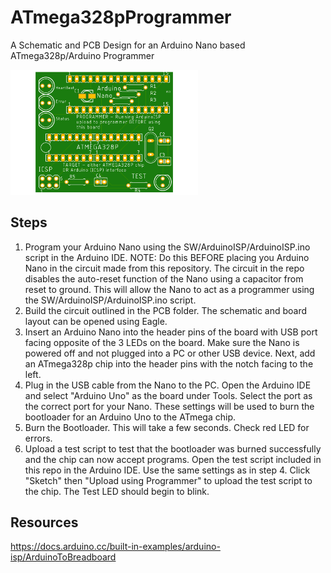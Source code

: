 # ATmega328pProgrammer
A Schematic and PCB Design for an Arduino Nano based ATmega328p/Arduino Programmer

[<img src="https://github.com/estods3/ATmega328pProgrammer/blob/main/photos/programmer_pcb.png" title="Arduino Programmer" alt="drawing" width="300"/>](https://github.com/estods3/ATmega328pProgrammer)

## Steps

1) Program your Arduino Nano using the SW/ArduinoISP/ArduinoISP.ino script in the Arduino IDE. NOTE: Do this BEFORE placing you Arduino Nano in the circuit made from this repository. The circuit in the repo disables the auto-reset function of the Nano using a capacitor from reset to ground. This will allow the Nano to act as a programmer using the SW/ArduinoISP/ArduinoISP.ino script.
2) Build the circuit outlined in the PCB folder. The schematic and board layout can be opened using Eagle.
3) Insert an Arduino Nano into the header pins of the board with USB port facing opposite of the 3 LEDs on the board. Make sure the Nano is powered off and not plugged into a PC or other USB device. Next, add an ATmega328p chip into the header pins with the notch facing to the left.
4) Plug in the USB cable from the Nano to the PC. Open the Arduino IDE and select "Arduino Uno" as the board under Tools. Select the port as the correct port for your Nano. These settings will be used to burn the bootloader for an Arduino Uno to the ATmega chip.
5) Burn the Bootloader. This will take a few seconds. Check red LED for errors.
6) Upload a test script to test that the bootloader was burned successfully and the chip can now accept programs. Open the test script included in this repo in the Arduino IDE. Use the same settings as in step 4. Click "Sketch" then "Upload using Programmer" to upload the test script to the chip. The Test LED should begin to blink.



## Resources
https://docs.arduino.cc/built-in-examples/arduino-isp/ArduinoToBreadboard
